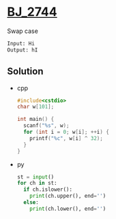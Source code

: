 # [BJ_2744](https://acmicpc.net/problem/2744)

Swap case

```txt
Input: Hi
Output: hI
```

## Solution

* cpp

  ```cpp
  #include<cstdio>
  char w[101];

  int main() {
    scanf("%s", w);
    for (int i = 0; w[i]; ++i) {
      printf("%c", w[i] ^ 32);
    }
  }
  ```

* py

  ```py
  st = input()
  for ch in st:
    if ch.islower():
      print(ch.upper(), end='')
    else:
      print(ch.lower(), end='')
  ```
